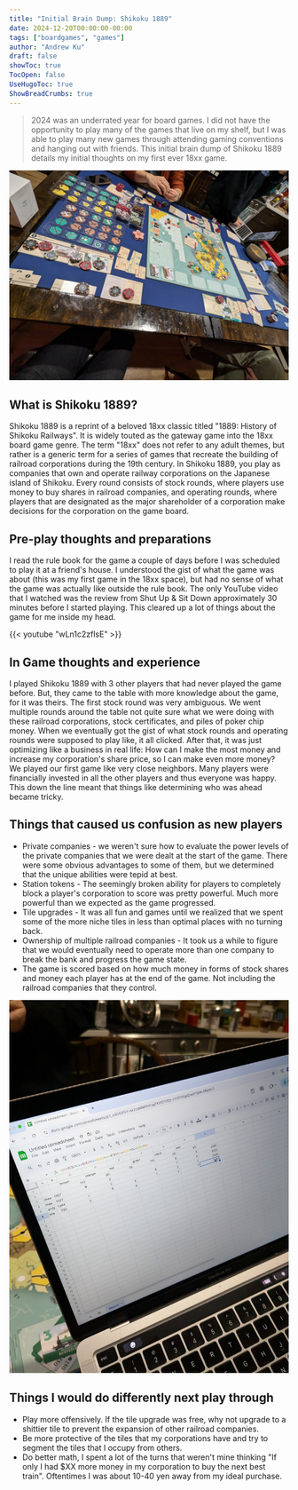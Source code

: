 ```yaml
---
title: "Initial Brain Dump: Shikoku 1889"
date: 2024-12-20T00:00:00-00:00
tags: ["boardgames", "games"]
author: "Andrew Ku"
draft: false
showToc: true
TocOpen: false
UseHugoToc: true
ShowBreadCrumbs: true
---
```


> 2024 was an underrated year for board games. I did not have the opportunity to play many of the games that live on my shelf, but I was able to play many new games through attending gaming conventions and hanging out with friends. This initial brain dump of Shikoku 1889 details my initial thoughts on my first ever 18xx game. 

![Shikoku 1889 - Board State](images/shikoku-1889-playing.jpg)

## What is Shikoku 1889?
Shikoku 1889 is a reprint of a beloved 18xx classic titled "1889: History of Shikoku Railways". It is widely touted as the gateway game into the 18xx board game genre. The term "18xx" does not refer to any adult themes, but rather is a generic term for a series of games that recreate the building of railroad corporations during the 19th century. In Shikoku 1889, you play as companies that own and operate railway corporations on the Japanese island of Shikoku. Every round consists of stock rounds, where players use money to buy shares in railroad companies, and operating rounds, where players that are designated as the major shareholder of a corporation make decisions for the corporation on the game board.

## Pre-play thoughts and preparations
I read the rule book for the game a couple of days before I was scheduled to play it at a friend's house. I understood the gist of what the game was about (this was my first game in the 18xx space), but had no sense of what the game was actually like outside the rule book. The only YouTube video that I watched was the review from Shut Up & Sit Down approximately 30 minutes before I started playing. This cleared up a lot of things about the game for me inside my head.

{{< youtube "wLn1c2zflsE" >}}

## In Game thoughts and experience
I played Shikoku 1889 with 3 other players that had never played the game before. But, they came to the table with more knowledge about the game, for it was theirs. The first stock round was very ambiguous. We went multiple rounds around the table not quite sure what we were doing with these railroad corporations, stock certificates, and piles of poker chip money. When we eventually got the gist of what stock rounds and operating rounds were supposed to play like, it all clicked. After that, it was just optimizing like a business in real life: How can I make the most money and increase my corporation's share price, so I can make even more money? We played our first game like very close neighbors. Many players were financially invested in all the other players and thus everyone was happy. This down the line meant that things like determining who was ahead became tricky. 


## Things that caused us confusion as new players
- Private companies - we weren't sure how to evaluate the power levels of the private companies that we were dealt at the start of the game. There were some obvious advantages to some of them, but we determined that the unique abilities were tepid at best.
- Station tokens - The seemingly broken ability for players to completely block a player's corporation to score was pretty powerful. Much more powerful than we expected as the game progressed.
- Tile upgrades - It was all fun and games until we realized that we spent some of the more niche tiles in less than optimal places with no turning back. 
- Ownership of multiple railroad companies - It took us a while to figure that we would eventually need to operate more than one company to break the bank and progress the game state.
- The game is scored based on how much money in forms of stock shares and money each player has at the end of the game. Not including the railroad companies that they control.

![Shikoku 1889 - Final Scores](images/shikoku-1889-final-scoring.jpg)

## Things I would do differently next play through
- Play more offensively. If the tile upgrade was free, why not upgrade to a shittier tile to prevent the expansion of other railroad companies.
- Be more protective of the tiles that my corporations have and try to segment the tiles that I occupy from others.
- Do better math, I spent a lot of the turns that weren't mine thinking "If only I had $XX more money in my corporation to buy the next best train". Oftentimes I was about 10-40 yen away from my ideal purchase. 
